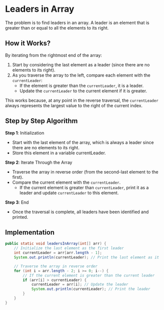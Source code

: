 # Leaders in Array

The problem is to find leaders in an array. A leader is an element that is greater than or equal to all the elements to its right.

## How it Works?

By iterating from the rightmost end of the array:

1. Start by considering the last element as a leader (since there are no elements to its right).
2. As you traverse the array to the left, compare each element with the `currentLeader`:
   - If the element is greater than the `currentLeader`, it is a leader.
   - Update the `currentLeader` to the current element if it is greater.

This works because, at any point in the reverse traversal, the `currentLeader` always represents the largest value to the right of the current index.

## Step by Step Algorithm

**Step 1**: Initialization

- Start with the last element of the array, which is always a leader since there are no elements to its right.
- Store this element in a variable currentLeader.

**Step 2**: Iterate Through the Array

- Traverse the array in reverse order (from the second-last element to the first).
- Compare the current element with the `currentLeader`.
  - If the current element is greater than `currentLeader`, print it as a leader and update `currentLeader` to this element.

**Step 3**: End

- Once the traversal is complete, all leaders have been identified and printed.

## Implementation

```java
public static void leadersInArray(int[] arr) {
    // Initialize the last element as the first leader
    int currentLeader = arr[arr.length - 1];
    System.out.println(currentLeader); // Print the last element as it is always a leader

    // Traverse the array in reverse order
    for (int i = arr.length - 2; i >= 0; i--) {
        // If the current element is greater than the current leader
        if (arr[i] > currentLeader) {
            currentLeader = arr[i]; // Update the leader
            System.out.println(currentLeader); // Print the leader
        }
    }
}
```
